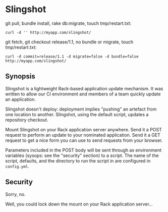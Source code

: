 # Slingshot

git pull, bundle install, rake db:migrate, touch tmp/restart.txt:

`curl -d '' http://myapp.com/slingshot/`

git fetch, git checkout release/1.1, no bundle or migrate, touch tmp/restart.txt:

`curl -d commit=release/1.1 -d migrate=false -d bundle=false http://myapp.com/slingshot/`

## Synopsis

Slingshot is a lightweight Rack-based application update mechanism. It was written to
allow our CI environment and members of a team quickly update an application.

Slingshot doesn't deploy: deployment implies "pushing" an artefact from one location to
another. Slingshot, using the default script, updates a repository checkout.

Mount Slingshot on your Rack application server anywhere. Send it a POST request to
perform an update to your nominated application. Send it a GET request to get a nice
form you can use to send requests from your browser.

Parameters included in the POST body will be sent through as environment variables
(sysops: see the "security" section) to a script. The name of the script, defaults, and
the directory to run the script in are configured in `config.yml`.  

## Security

Sorry, no.

Well, you could lock down the mount on your Rack application server...